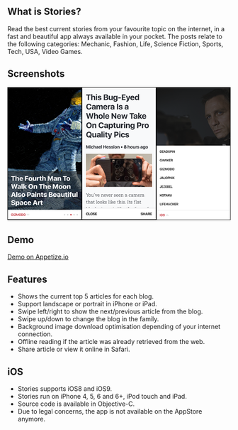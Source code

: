 ## What is Stories?
Read the best current stories from your favourite topic on the internet, in a fast and beautiful app always available in your pocket.
The posts relate to the following categories: Mechanic, Fashion, Life, Science Fiction, Sports, Tech, USA, Video Games.

## Screenshots
 ![Stories](https://github.com/thomalexandre/Stories/blob/master/Screenshots/grouped.png?raw=true "")

## Demo
[Demo on Appetize.io](https://appetize.io/app/8n66p0kfe6d1pke7u8mwr8n2q8?device=iphone5s&scale=75&orientation=portrait&osVersion=9.1)

## Features
- Shows the current top 5 articles for each blog.
- Support landscape or portrait in iPhone or iPad.
- Swipe left/right to show the next/previous article from the blog.
- Swipe up/down to change the blog in the family.
- Background image download optimisation depending of your internet connection.
- Offline reading if the article was already retrieved from the web.
- Share article or view it online in Safari.

## iOS
- Stories supports iOS8 and iOS9.
- Stories run on iPhone 4, 5, 6 and 6+, iPod touch and iPad.
- Source code is available in Objective-C.
- Due to legal concerns, the app is not available on the AppStore anymore.

